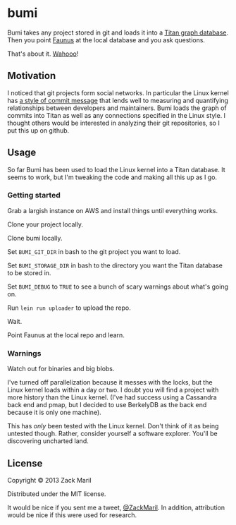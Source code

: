 # bumi 

Bumi takes any project stored in git and loads it into a
[Titan graph database](http://thinkaurelius.github.com/titan/). Then
you point [Faunus](http://thinkaurelius.github.com/faunus/) at the
local database and you ask questions. 

That's about it. [Wahooo](https://www.youtube.com/watch?v=DwDefPNiAvg)!

## Motivation 

I noticed that git projects form social networks. In particular the
Linux kernel has
[a style of commit message](https://github.com/torvalds/linux/commit/f9fd3488f6a3c2c5cc8613e4fd7fbbaa57f6bf8f)
that lends well to measuring and quantifying relationships between
developers and maintainers. Bumi loads the graph of commits into Titan
as well as any connections specified in the Linux style. I thought
others would be interested in analyzing their git repositories, so I
put this up on github. 

## Usage

So far Bumi has been used to load the Linux kernel into a Titan
database. It seems to work, but I'm tweaking the code and making all
this up as I go. 

### Getting started 

Grab a largish instance on AWS and install things until everything
works. 

Clone your project locally. 

Clone bumi locally. 

Set `BUMI_GIT_DIR` in bash to the git project you want to load. 

Set `BUMI_STORAGE_DIR` in bash to the directory you want the
Titan database to be stored in. 

Set `BUMI_DEBUG` to `TRUE` to see a bunch of scary warnings about
what's going on. 

Run `lein run uploader` to upload the repo. 

Wait. 

Point Faunus at the local repo and learn. 

### Warnings

Watch out for binaries and big blobs.

I've turned off parallelization because it messes with the locks, but
the Linux kernel loads within a day or two. I doubt you will find a
project with more history than the Linux kernel. (I've had success
using a Cassandra back end and pmap, but I decided to use BerkelyDB as
the back end because it is only one machine). 

This has *only* been tested with the Linux kernel. Don't think of it
as being untested though. Rather, consider yourself a software
explorer. You'll be discovering uncharted land.

## License

Copyright © 2013 Zack Maril

Distributed under the MIT license. 

It would be nice if you sent me a tweet,
[@ZackMaril](http://www.twitter.com/ZackMaril). In addition,
attribution would be nice if this were used for research. 
